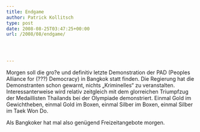 ```yaml
---
title: Endgame
author: Patrick Kollitsch
type: post
date: 2008-08-25T03:47:25+00:00
url: /2008/08/endgame/




---
```

Morgen soll die gro?e und definitiv letzte Demonstration der <span class="caps">PAD</span> (Peoples Alliance for (???) Democracy) in Bangkok statt finden. Die Regierung hat die Demonstranten schon gewarnt, nichts &#8222;Kriminelles&#8220; zu veranstalten. Interessanterweise wird relativ zeitgleich mit dem glorreichen Triumpfzug der Medaillisten Thailands bei der Olympiade demonstriert. Einmal Gold im Gewichtheben, einmal Gold im Boxen, einmal Silber im Boxen, einmal Silber im Taek Won Do. 

Als Bangkoker hat mal also genügend Freizeitangebote morgen.